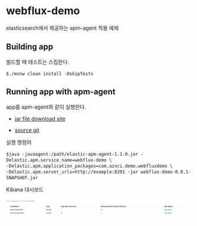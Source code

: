 # webflux-demo

elasticsearch에서 제공하는 apm-agent 적용 예제

## Building app
빌드할 때 테스트는 스킵한다.

    $./mvnw clean install -DskipTests
    
## Running app with apm-agent
app를 apm-agent와 같이 실행한다.
* [jar file download site](https://search.maven.org/search?q=g:co.elastic.apm%20AND%20a:elastic-apm-agent)

* [source git](https://github.com/elastic/apm-agent-java)

실행 명령어

    $java -javaagent:/path/elastic-apm-agent-1.1.0.jar -Delastic.apm.service_name=webflux-demo \
    -Delastic.apm.application_packages=com.azoci.demo.webfluxdemo \
    -Delastic.apm.server_urls=http://example:8201 -jar webflux-demo-0.0.1-SNAPSHOT.jar
    
Kibana 대시보드

![alt text](./dashboard.png)
